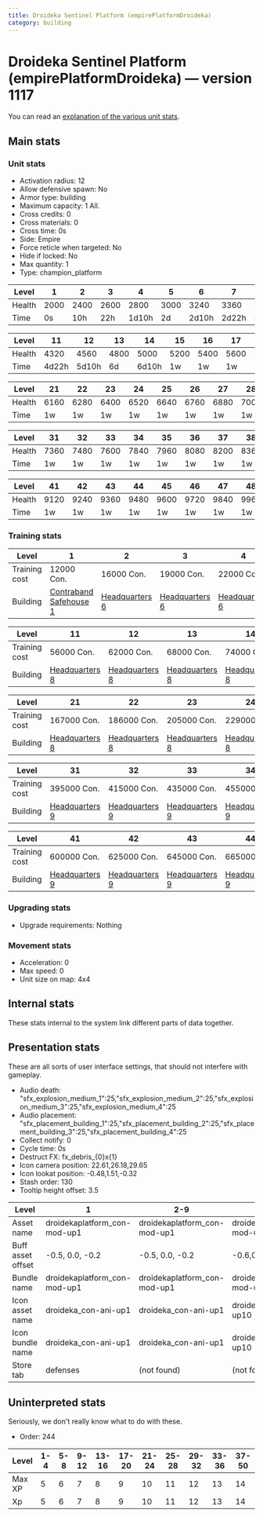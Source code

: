 ```yaml
---
title: Droideka Sentinel Platform (empirePlatformDroideka)
category: building
---
```


# Droideka Sentinel Platform (empirePlatformDroideka) — version 1117

You can read an [explanation  of the various unit stats](unitexplained.md).

## Main stats

### Unit stats

  * Activation radius: 12
  * Allow defensive spawn: No
  * Armor type: building
  * Maximum capacity: 1  All.
  * Cross credits: 0
  * Cross materials: 0
  * Cross time: 0s
  * Side: Empire
  * Force reticle when targeted: No
  * Hide if locked: No
  * Max quantity: 1
  * Type: champion_platform

|Level |1   |2   |3   |4    |5   |6    |7    |8    |9   |10   |
|------|----|----|----|-----|----|-----|-----|-----|----|-----|
|Health|2000|2400|2600|2800 |3000|3240 |3360 |3480 |3600|4080 |
|Time  |0s  |10h |22h |1d10h|2d  |2d10h|2d22h|3d10h|4d  |4d10h|


|Level |11   |12   |13  |14   |15  |16  |17  |18  |19  |20  |
|------|-----|-----|----|-----|----|----|----|----|----|----|
|Health|4320 |4560 |4800|5000 |5200|5400|5600|5800|5920|6040|
|Time  |4d22h|5d10h|6d  |6d10h|1w  |1w  |1w  |1w  |1w  |1w  |


|Level |21  |22  |23  |24  |25  |26  |27  |28  |29  |30  |
|------|----|----|----|----|----|----|----|----|----|----|
|Health|6160|6280|6400|6520|6640|6760|6880|7000|7120|7240|
|Time  |1w  |1w  |1w  |1w  |1w  |1w  |1w  |1w  |1w  |1w  |


|Level |31  |32  |33  |34  |35  |36  |37  |38  |39  |40  |
|------|----|----|----|----|----|----|----|----|----|----|
|Health|7360|7480|7600|7840|7960|8080|8200|8360|8520|9000|
|Time  |1w  |1w  |1w  |1w  |1w  |1w  |1w  |1w  |1w  |1w  |


|Level |41  |42  |43  |44  |45  |46  |47  |48  |49   |50   |
|------|----|----|----|----|----|----|----|----|-----|-----|
|Health|9120|9240|9360|9480|9600|9720|9840|9960|10080|10200|
|Time  |1w  |1w  |1w  |1w  |1w  |1w  |1w  |1w  |1w   |1w   |


### Training stats

|Level        |1                                                     |2                              |3                              |4                              |5                              |6                              |7                              |8                              |9                              |10                             |
|-------------|------------------------------------------------------|-------------------------------|-------------------------------|-------------------------------|-------------------------------|-------------------------------|-------------------------------|-------------------------------|-------------------------------|-------------------------------|
|Training cost|12000 Con.                                            |16000 Con.                     |19000 Con.                     |22000 Con.                     |25000 Con.                     |28000 Con.                     |31000 Con.                     |37000 Con.                     |43000 Con.                     |50000 Con.                     |
|Building     |[Contraband Safehouse 1](empireContrabandStorage.html)|[Headquarters 6](empireHQ.html)|[Headquarters 6](empireHQ.html)|[Headquarters 6](empireHQ.html)|[Headquarters 6](empireHQ.html)|[Headquarters 7](empireHQ.html)|[Headquarters 7](empireHQ.html)|[Headquarters 7](empireHQ.html)|[Headquarters 7](empireHQ.html)|[Headquarters 7](empireHQ.html)|


|Level        |11                             |12                             |13                             |14                             |15                             |16                             |17                             |18                             |19                             |20                             |
|-------------|-------------------------------|-------------------------------|-------------------------------|-------------------------------|-------------------------------|-------------------------------|-------------------------------|-------------------------------|-------------------------------|-------------------------------|
|Training cost|56000 Con.                     |62000 Con.                     |68000 Con.                     |74000 Con.                     |81000 Con.                     |92000 Con.                     |105000 Con.                    |118000 Con.                    |136000 Con.                    |149000 Con.                    |
|Building     |[Headquarters 8](empireHQ.html)|[Headquarters 8](empireHQ.html)|[Headquarters 8](empireHQ.html)|[Headquarters 8](empireHQ.html)|[Headquarters 8](empireHQ.html)|[Headquarters 8](empireHQ.html)|[Headquarters 8](empireHQ.html)|[Headquarters 8](empireHQ.html)|[Headquarters 8](empireHQ.html)|[Headquarters 8](empireHQ.html)|


|Level        |21                             |22                             |23                             |24                             |25                             |26                             |27                             |28                             |29                             |30                             |
|-------------|-------------------------------|-------------------------------|-------------------------------|-------------------------------|-------------------------------|-------------------------------|-------------------------------|-------------------------------|-------------------------------|-------------------------------|
|Training cost|167000 Con.                    |186000 Con.                    |205000 Con.                    |229000 Con.                    |252000 Con.                    |275000 Con.                    |310000 Con.                    |330000 Con.                    |350000 Con.                    |370000 Con.                    |
|Building     |[Headquarters 8](empireHQ.html)|[Headquarters 8](empireHQ.html)|[Headquarters 8](empireHQ.html)|[Headquarters 8](empireHQ.html)|[Headquarters 8](empireHQ.html)|[Headquarters 8](empireHQ.html)|[Headquarters 8](empireHQ.html)|[Headquarters 8](empireHQ.html)|[Headquarters 8](empireHQ.html)|[Headquarters 8](empireHQ.html)|


|Level        |31                             |32                             |33                             |34                             |35                             |36                             |37                             |38                             |39                             |40                             |
|-------------|-------------------------------|-------------------------------|-------------------------------|-------------------------------|-------------------------------|-------------------------------|-------------------------------|-------------------------------|-------------------------------|-------------------------------|
|Training cost|395000 Con.                    |415000 Con.                    |435000 Con.                    |455000 Con.                    |475000 Con.                    |500000 Con.                    |520000 Con.                    |540000 Con.                    |560000 Con.                    |580000 Con.                    |
|Building     |[Headquarters 9](empireHQ.html)|[Headquarters 9](empireHQ.html)|[Headquarters 9](empireHQ.html)|[Headquarters 9](empireHQ.html)|[Headquarters 9](empireHQ.html)|[Headquarters 9](empireHQ.html)|[Headquarters 9](empireHQ.html)|[Headquarters 9](empireHQ.html)|[Headquarters 9](empireHQ.html)|[Headquarters 9](empireHQ.html)|


|Level        |41                             |42                             |43                             |44                             |45                             |46                             |47                             |48                             |49                             |50                             |
|-------------|-------------------------------|-------------------------------|-------------------------------|-------------------------------|-------------------------------|-------------------------------|-------------------------------|-------------------------------|-------------------------------|-------------------------------|
|Training cost|600000 Con.                    |625000 Con.                    |645000 Con.                    |665000 Con.                    |685000 Con.                    |705000 Con.                    |725000 Con.                    |750000 Con.                    |770000 Con.                    |790000 Con.                    |
|Building     |[Headquarters 9](empireHQ.html)|[Headquarters 9](empireHQ.html)|[Headquarters 9](empireHQ.html)|[Headquarters 9](empireHQ.html)|[Headquarters 9](empireHQ.html)|[Headquarters 9](empireHQ.html)|[Headquarters 9](empireHQ.html)|[Headquarters 9](empireHQ.html)|[Headquarters 9](empireHQ.html)|[Headquarters 9](empireHQ.html)|


### Upgrading stats

  * Upgrade requirements: Nothing

### Movement stats

  * Acceleration: 0
  * Max speed: 0
  * Unit size on map: 4x4

## Internal stats

These stats internal to the system link different parts of data together.


## Presentation stats

These are all sorts of user interface settings, that should not interfere with gameplay.

  * Audio death: "sfx_explosion_medium_1":25,"sfx_explosion_medium_2":25,"sfx_explosion_medium_3":25,"sfx_explosion_medium_4":25
  * Audio placement: "sfx_placement_building_1":25,"sfx_placement_building_2":25,"sfx_placement_building_3":25,"sfx_placement_building_4":25
  * Collect notify: 0
  * Cycle time: 0s
  * Destruct FX: fx_debris_{0}x{1}
  * Icon camera position: 22.61,26.18,29.65
  * Icon lookat position: -0.48,1.51,-0.32
  * Stash order: 130
  * Tooltip height offset: 3.5

|Level            |1                           |2-9                         |10-19                        |20-29                        |30-39                        |40-50                        |
|-----------------|----------------------------|----------------------------|-----------------------------|-----------------------------|-----------------------------|-----------------------------|
|Asset name       |droidekaplatform_con-mod-up1|droidekaplatform_con-mod-up1|droidekaplatform_con-mod-up10|droidekaplatform_con-mod-up20|droidekaplatform_con-mod-up20|droidekaplatform_con-mod-up20|
|Buff asset offset|-0.5, 0.0, -0.2             |-0.5, 0.0, -0.2             |-0.6,0,-0.2                  |-0.6,0,-0.2                  |-0.6,0,-0.2                  |-0.6,0,-0.2                  |
|Bundle name      |droidekaplatform_con-mod-up1|droidekaplatform_con-mod-up1|droidekaplatform_con-mod-up10|droidekaplatform_con-mod-up20|droidekaplatform_con-mod-up20|droidekaplatform_con-mod-up20|
|Icon asset name  |droideka_con-ani-up1        |droideka_con-ani-up1        |droideka_con-ani-up10        |droideka_con-ani-up20        |droideka_con-ani-up30        |droideka_con-ani-up40        |
|Icon bundle name |droideka_con-ani-up1        |droideka_con-ani-up1        |droideka_con-ani-up10        |droideka_con-ani-up20        |droideka_con-ani-up30        |droideka_con-ani-up40        |
|Store tab        |defenses                    |(not found)                 |(not found)                  |(not found)                  |(not found)                  |(not found)                  |


## Uninterpreted stats

Seriously, we don't really know what to do with these.

  * Order: 244

|Level |1-4|5-8|9-12|13-16|17-20|21-24|25-28|29-32|33-36|37-50|
|------|---|---|----|-----|-----|-----|-----|-----|-----|-----|
|Max XP|5  |6  |7   |8    |9    |10   |11   |12   |13   |14   |
|Xp    |5  |6  |7   |8    |9    |10   |11   |12   |13   |14   |


